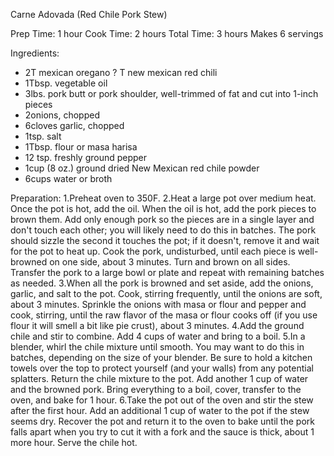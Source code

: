 Carne Adovada (Red Chile Pork Stew)

Prep Time: 1 hour
Cook Time: 2 hours
Total Time: 3 hours
Makes 6 servings

Ingredients:

- 2T mexican oregano
? T new mexican red chili
- 1Tbsp. vegetable oil
- 3lbs. pork butt or pork shoulder, well-trimmed of fat and cut into 1-inch pieces
- 2onions, chopped
- 6cloves garlic, chopped
- 1tsp. salt
- 1Tbsp. flour or masa harisa
- 12 tsp. freshly ground pepper
- 1cup (8 oz.) ground dried New Mexican red chile powder
- 6cups water or broth

Preparation:
1.Preheat oven to 350F.
2.Heat a large pot over medium heat. Once the pot is hot, add the oil. When the oil is hot, add the pork pieces to brown them. Add only enough pork so the pieces are in a single layer and don't touch each other; you will likely need to do this in batches. The pork should sizzle the second it touches the pot; if it doesn't, remove it and wait for the pot to heat up. Cook the pork, undisturbed, until each piece is well-browned on one side, about 3 minutes. Turn and brown on all sides. Transfer the pork to a large bowl or plate and repeat with remaining batches as needed.
3.When all the pork is browned and set aside, add the onions, garlic, and salt to the pot. Cook, stirring frequently, until the onions are soft, about 3 minutes. Sprinkle the onions with masa or flour and pepper and cook, stirring, until the raw flavor of the masa or flour cooks off (if you use flour it will smell a bit like pie crust), about 3 minutes.
4.Add the ground chile and stir to combine. Add 4 cups of water and bring to a boil.
5.In a blender, whirl the chile mixture until smooth. You may want to do this in batches, depending on the size of your blender. Be sure to hold a kitchen towels over the top to protect yourself (and your walls) from any potential splatters. Return the chile mixture to the pot. Add another 1 cup of water and the browned pork. Bring everything to a boil, cover, transfer to the oven, and bake for 1 hour.
6.Take the pot out of the oven and stir the stew after the first hour. Add an additional 1 cup of water to the pot if the stew seems dry. Recover the pot and return it to the oven to bake until the pork falls apart when you try to cut it with a fork and the sauce is thick, about 1 more hour. Serve the chile hot.
